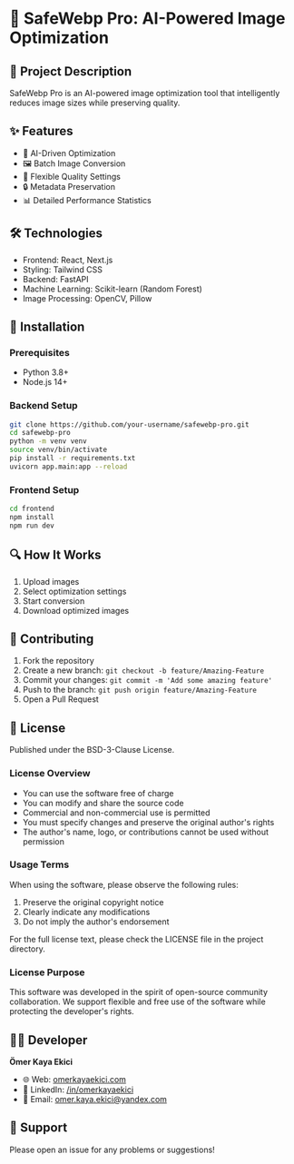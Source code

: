 # 🚀 SafeWebp Pro: AI-Powered Image Optimization

## 📝 Project Description
SafeWebp Pro is an AI-powered image optimization tool that intelligently reduces image sizes while preserving quality.

## ✨ Features
- 🤖 AI-Driven Optimization
- 🖼️ Batch Image Conversion
- 🔧 Flexible Quality Settings
- 🔒 Metadata Preservation
- 📊 Detailed Performance Statistics

## 🛠️ Technologies
- Frontend: React, Next.js
- Styling: Tailwind CSS
- Backend: FastAPI
- Machine Learning: Scikit-learn (Random Forest)
- Image Processing: OpenCV, Pillow

## 🚀 Installation

### Prerequisites
- Python 3.8+
- Node.js 14+

### Backend Setup
```bash
git clone https://github.com/your-username/safewebp-pro.git
cd safewebp-pro
python -m venv venv
source venv/bin/activate
pip install -r requirements.txt
uvicorn app.main:app --reload
```

### Frontend Setup
```bash
cd frontend
npm install
npm run dev
```

## 🔍 How It Works
1. Upload images
2. Select optimization settings
3. Start conversion
4. Download optimized images

## 🤝 Contributing
1. Fork the repository
2. Create a new branch: `git checkout -b feature/Amazing-Feature`
3. Commit your changes: `git commit -m 'Add some amazing feature'`
4. Push to the branch: `git push origin feature/Amazing-Feature`
5. Open a Pull Request

## 📜 License
Published under the BSD-3-Clause License.

### License Overview
- You can use the software free of charge
- You can modify and share the source code
- Commercial and non-commercial use is permitted
- You must specify changes and preserve the original author's rights
- The author's name, logo, or contributions cannot be used without permission

### Usage Terms
When using the software, please observe the following rules:
1. Preserve the original copyright notice
2. Clearly indicate any modifications
3. Do not imply the author's endorsement

For the full license text, please check the LICENSE file in the project directory.

### License Purpose
This software was developed in the spirit of open-source community collaboration. We support flexible and free use of the software while protecting the developer's rights.

## 👨‍💻 Developer
**Ömer Kaya Ekici**
- 🌐 Web: [omerkayaekici.com](https://www.omerkayaekici.com/)
- 🔗 LinkedIn: [/in/omerkayaekici](https://www.linkedin.com/in/wuqqers/)
- 📧 Email: omer.kaya.ekici@yandex.com

## 🙏 Support
Please open an issue for any problems or suggestions!
